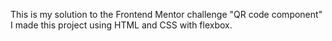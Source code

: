 This is my solution to the Frontend Mentor challenge "QR code component" I made this project using HTML and CSS with flexbox.